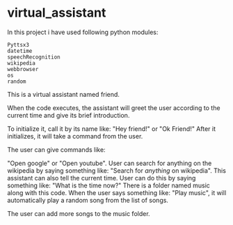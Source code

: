 # virtual_assistant

In this project i have used following python modules:

```
Pyttsx3
datetime
speechRecognition
wikipedia
webbrowser
os
random
```

This is a virtual assistant named friend.

When the code executes, the assistant will greet the user according to the current time and give its brief introduction.

To initialize it, call it by its name like: "Hey friend!" or "Ok Friend!"
After it initializes, it will take a command from the user.

The user can give commands like:

"Open google" or "Open youtube".
User can search for anything on the wikipedia by saying something like: "Search for *anything* on wikipedia".
This assistant can also tell the current time. User can do this by saying something like: "What is the time now?"
There is a folder named music along with this code. When the user says something like: "Play music", it will automatically play a random song from the list of songs.

The user can add more songs to the music folder.
